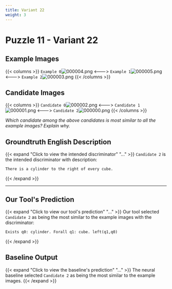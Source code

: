 ```yaml
---
title: Variant 22
weight: 3
---
```


# Puzzle 11 - Variant 22

## Example Images
{{< columns >}}
`Example 0`![000004.png](/clevr-variants/alternation/fovariant-22/render/images/CLEVR_val_000004.png)
<--->
`Example 1`![000005.png](/clevr-variants/alternation/fovariant-22/render/images/CLEVR_val_000005.png)
<--->
`Example 2`![000003.png](/clevr-variants/alternation/fovariant-22/render/images/CLEVR_val_000003.png)
{{< /columns >}}

## Candidate Images
{{< columns >}}
`Candidate 0`![000002.png](/clevr-variants/alternation/fovariant-22/render/images/CLEVR_val_000002.png)
<--->
`Candidate 1`![000001.png](/clevr-variants/alternation/fovariant-22/render/images/CLEVR_val_000001.png)
<--->
`Candidate 2`![000000.png](/clevr-variants/alternation/fovariant-22/render/images/CLEVR_val_000000.png)
{{< /columns >}}

*Which candidate among the above candidates is most similar to all the example images? Explain why.*

## Groundtruth English Description

{{< expand "Click to view the intended discriminator" "..." >}}
`Candidate 2` is the intended discriminator with description:
```plaintext 
There is a cylinder to the right of every cube.
```
{{< /expand >}}

---



## Our Tool's Prediction

{{< expand "Click to view our tool's prediction" "..." >}}
Our tool selected `Candidate 2` as being the most similar to the example images with the discriminator:
```plaintext
Exists q0: cylinder. Forall q1: cube. left(q1,q0)
```
{{< /expand >}}



## Baseline Output

{{< expand "Click to view the baseline's prediction" "..." >}}
The neural baseline selected `Candidate 2` as being the most similar to the example images.
{{< /expand >}}

